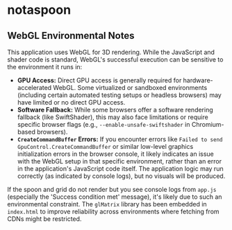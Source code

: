 # notaspoon

## WebGL Environmental Notes

This application uses WebGL for 3D rendering. While the JavaScript and shader code is standard, WebGL's successful execution can be sensitive to the environment it runs in:

- **GPU Access:** Direct GPU access is generally required for hardware-accelerated WebGL. Some virtualized or sandboxed environments (including certain automated testing setups or headless browsers) may have limited or no direct GPU access.
- **Software Fallback:** While some browsers offer a software rendering fallback (like SwiftShader), this may also face limitations or require specific browser flags (e.g., `--enable-unsafe-swiftshader` in Chromium-based browsers).
- **`CreateCommandBuffer` Errors:** If you encounter errors like `Failed to send GpuControl.CreateCommandBuffer` or similar low-level graphics initialization errors in the browser console, it likely indicates an issue with the WebGL setup in that specific environment, rather than an error in the application's JavaScript code itself. The application logic may run correctly (as indicated by console logs), but no visuals will be produced.

If the spoon and grid do not render but you see console logs from `app.js` (especially the 'Success condition met' message), it's likely due to such an environmental constraint. The `glMatrix` library has been embedded in `index.html` to improve reliability across environments where fetching from CDNs might be restricted.